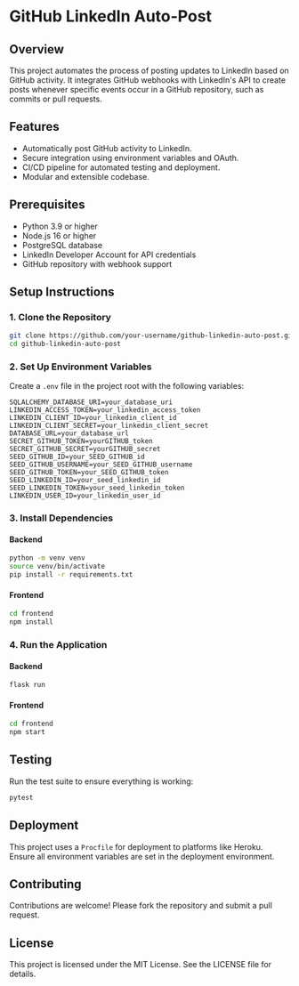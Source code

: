 # GitHub LinkedIn Auto-Post

## Overview
This project automates the process of posting updates to LinkedIn based on GitHub activity. It integrates GitHub webhooks with LinkedIn's API to create posts whenever specific events occur in a GitHub repository, such as commits or pull requests.

## Features
- Automatically post GitHub activity to LinkedIn.
- Secure integration using environment variables and OAuth.
- CI/CD pipeline for automated testing and deployment.
- Modular and extensible codebase.

## Prerequisites
- Python 3.9 or higher
- Node.js 16 or higher
- PostgreSQL database
- LinkedIn Developer Account for API credentials
- GitHub repository with webhook support

## Setup Instructions

### 1. Clone the Repository
```bash
git clone https://github.com/your-username/github-linkedin-auto-post.git
cd github-linkedin-auto-post
```

### 2. Set Up Environment Variables
Create a `.env` file in the project root with the following variables:
```
SQLALCHEMY_DATABASE_URI=your_database_uri
LINKEDIN_ACCESS_TOKEN=your_linkedin_access_token
LINKEDIN_CLIENT_ID=your_linkedin_client_id
LINKEDIN_CLIENT_SECRET=your_linkedin_client_secret
DATABASE_URL=your_database_url
SECRET_GITHUB_TOKEN=yourGITHUB_token
SECRET_GITHUB_SECRET=yourGITHUB_secret
SEED_GITHUB_ID=your_SEED_GITHUB_id
SEED_GITHUB_USERNAME=your_SEED_GITHUB_username
SEED_GITHUB_TOKEN=your_SEED_GITHUB_token
SEED_LINKEDIN_ID=your_seed_linkedin_id
SEED_LINKEDIN_TOKEN=your_seed_linkedin_token
LINKEDIN_USER_ID=your_linkedin_user_id
```

### 3. Install Dependencies
#### Backend
```bash
python -m venv venv
source venv/bin/activate
pip install -r requirements.txt
```

#### Frontend
```bash
cd frontend
npm install
```

### 4. Run the Application
#### Backend
```bash
flask run
```

#### Frontend
```bash
cd frontend
npm start
```

## Testing
Run the test suite to ensure everything is working:
```bash
pytest
```

## Deployment
This project uses a `Procfile` for deployment to platforms like Heroku. Ensure all environment variables are set in the deployment environment.

## Contributing
Contributions are welcome! Please fork the repository and submit a pull request.

## License
This project is licensed under the MIT License. See the LICENSE file for details.


